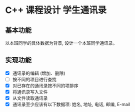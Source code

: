 # C++ 课程设计 学生通讯录

## 基本功能

以本班同学的具体数据为背景, 设计一个本班同学通讯录。

## 实现功能

- [x] 通讯录的编辑 (增加、删除)
- [ ] 按不同的项目进行查找
- [x] 对已存在的通讯录按不同的项排序
- [x] 将通讯录写入文件
- [x] 从文件读取通讯录
- [x] 通讯录至少应该有以下数据项: 姓名, 地址, 电话, 邮编, E-mail
